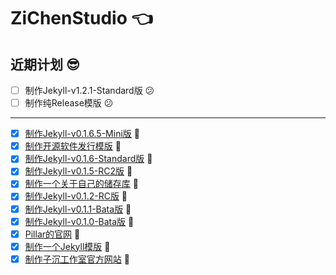 # ZiChenStudio 👈

## 近期计划 😎
- [ ] 制作Jekyll-v1.2.1-Standard版 😕
- [ ] 制作纯Release模版 😕

---

- [x] [制作Jekyll-v0.1.6.5-Mini版](https://github.com/ZiChenStudio/Efficiency_jekyll_theme) 🎉
- [x] [制作开源软件发行模版](https://github.com/ZiChenStudio/software-template) 🎉
- [x] [制作Jekyll-v0.1.6-Standard版](https://github.com/ZiChenStudio/Efficiency_jekyll_theme) 🎉
- [x] [制作Jekyll-v0.1.5-RC2版](https://github.com/ZiChenStudio/Efficiency_jekyll_theme) 🎉
- [x] [制作一个关于自己的储存库](https://github.com/ZiChenStudio/zichenstudio) 🎉
- [x] [制作Jekyll-v0.1.2-RC版](https://github.com/ZiChenStudio/Efficiency_jekyll_theme) 🎉
- [x] [制作Jekyll-v0.1.1-Bata版](https://github.com/ZiChenStudio/Efficiency_jekyll_theme) 🎉
- [x] [制作Jekyll-v0.1.0-Bata版](https://github.com/ZiChenStudio/Efficiency_jekyll_theme) 🎉
- [x] [Pillar的官网](https://github.com/ZiChenStudio/pillar) 🎉
- [x] [制作一个Jekyll模版](https://github.com/ZiChenStudio/Efficiency_jekyll_theme) 🎉
- [x] [制作子沉工作室官方网站](https://github.com/ZiChenStudio/zichenstudioweb) 🎉
